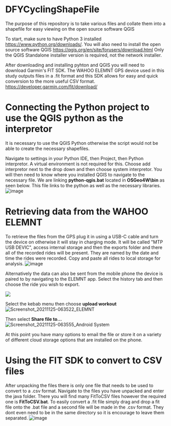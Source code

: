 # DFYCyclingShapeFile
The purpose of this repository is to take various files and collate them into a shapefile for easy viewing on the open source software QGIS

To start, make sure to have Python 3 installed https://www.python.org/downloads/.
You will also need to install the open source software QGIS https://qgis.org/en/site/forusers/download.html Only the QGIS Standalone installer version is required, not the network installer.

After downloading and installing pyhton and QGIS you will need to download Garmin's FIT SDK. The WAHOO ELEMNT GPS device used in this study outputs files in a .fit format and this SDK allows for easy and quick conversion to the more useful CSV format. https://developer.garmin.com/fit/download/

# Connecting the Python project to use the QGIS python as the interpretor
It is necessary to use the QGIS Python otherwise the script would not be able to create the necessary shapefiles.

Navigate to settings in your Python IDE, then Project, then Python interpretor. A virtual environment is not required for this. Choose add interpretor next to the drop down and then choose system interpretor. You will then need to know where you installed QGIS to navigate to the necessary file. We are linking **python-qgis.bat** located in **OSGeo4W\bin** as seen below. This file links to the python as well as the necessary libraries. 
![image](https://user-images.githubusercontent.com/93167220/143323841-98ce157c-0c7d-4b88-a13d-fa9e1700e2f2.png)

# Retrieving data from the WAHOO ELEMNT
To retrieve the files from the GPS plug it in using a USB-C cable and turn the device on otherwise it will stay in charging mode. It will be called "MTP USB DEVIC", access internal storage and then the exports folder and there all of the recorded rides will be present. They are named by the date and time the rides were recorded. Copy and paste all rides to local storage for analysis.
![image](https://user-images.githubusercontent.com/93167220/143325560-3e26cfd6-073c-488a-a3fb-2be2d30da734.png)

Alternatively the data can also be sent from the mobile phone the device is paired to by navigating to the ELEMNT app. Select the history tab and then choose the ride you wish to export. 

![](Screenshots/1.png)

Select the kebab menu then choose **upload workout** ![Screenshot_20211125-063522_ELEMNT](https://user-images.githubusercontent.com/93167220/143326820-08d7cce2-04e6-404f-8c2a-c64d9a8d9301.jpg)

Then select **Share file to...** 
![Screenshot_20211125-063555_Android System](https://user-images.githubusercontent.com/93167220/143326981-af0eb845-7292-4a85-a618-dcfabcef097d.jpg)

At this point you have many options to email the file or store it on a variety of different cloud storage options that are installed on the phone.

# Using the FIT SDK to convert to CSV files
After unpacking the files there is only one file that needs to be used to convert to a .csv format. Navigate to the files you have unpacked and enter the java folder. There you will find many FitToCSV files however the required one is **FitToCSV.bat**. To easily convert a .fit file simply drag and drop a fit file onto the .bat file and a second file will be made in the .csv format. They dont even need to be in the same directory so it is encourage to leave them separated. 
![image](https://user-images.githubusercontent.com/93167220/143324603-b43b6121-df76-4f34-9181-52becfcd85e1.png)

